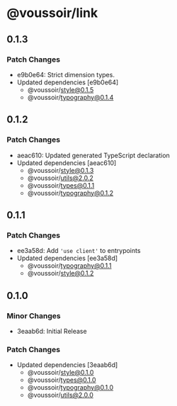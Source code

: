 # @voussoir/link

## 0.1.3

### Patch Changes

- e9b0e64: Strict dimension types.
- Updated dependencies [e9b0e64]
  - @voussoir/style@0.1.5
  - @voussoir/typography@0.1.4

## 0.1.2

### Patch Changes

- aeac610: Updated generated TypeScript declaration
- Updated dependencies [aeac610]
  - @voussoir/style@0.1.3
  - @voussoir/utils@2.0.2
  - @voussoir/types@0.1.1
  - @voussoir/typography@0.1.2

## 0.1.1

### Patch Changes

- ee3a58d: Add `'use client'` to entrypoints
- Updated dependencies [ee3a58d]
  - @voussoir/typography@0.1.1
  - @voussoir/style@0.1.2

## 0.1.0

### Minor Changes

- 3eaab6d: Initial Release

### Patch Changes

- Updated dependencies [3eaab6d]
  - @voussoir/style@0.1.0
  - @voussoir/types@0.1.0
  - @voussoir/typography@0.1.0
  - @voussoir/utils@2.0.0
